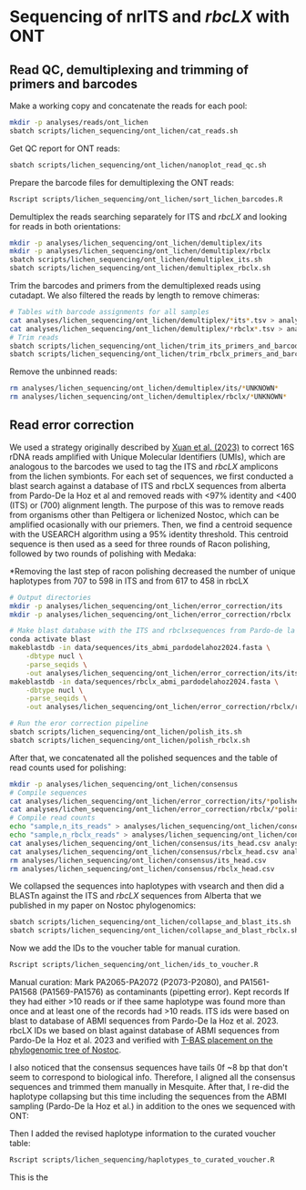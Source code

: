 # Sequencing of nrITS and *rbcLX* with ONT

## Read QC, demultiplexing and trimming of primers and barcodes

Make a working copy and concatenate the reads for each pool:

```sh
mkdir -p analyses/reads/ont_lichen
sbatch scripts/lichen_sequencing/ont_lichen/cat_reads.sh
```

Get QC report for ONT reads:

```sh
sbatch scripts/lichen_sequencing/ont_lichen/nanoplot_read_qc.sh
```

Prepare the barcode files for demultiplexing the ONT reads:

```sh
Rscript scripts/lichen_sequencing/ont_lichen/sort_lichen_barcodes.R
```

Demultiplex the reads searching separately for ITS and *rbcLX* and looking for reads in both orientations:

```sh
mkdir -p analyses/lichen_sequencing/ont_lichen/demultiplex/its
mkdir -p analyses/lichen_sequencing/ont_lichen/demultiplex/rbclx
sbatch scripts/lichen_sequencing/ont_lichen/demultiplex_its.sh
sbatch scripts/lichen_sequencing/ont_lichen/demultiplex_rbclx.sh
```

Trim the barcodes and primers from the demultiplexed reads using cutadapt. We also filtered the reads by length to remove chimeras:

```sh
# Tables with barcode assignments for all samples
cat analyses/lichen_sequencing/ont_lichen/demultiplex/*its*.tsv > analyses/lichen_sequencing/ont_lichen/demultiplex/all_its_barcodes_plus.tsv
cat analyses/lichen_sequencing/ont_lichen/demultiplex/*rbclx*.tsv > analyses/lichen_sequencing/ont_lichen/demultiplex/all_rbclx_barcodes_plus.tsv
# Trim reads
sbatch scripts/lichen_sequencing/ont_lichen/trim_its_primers_and_barcodes.sh
sbatch scripts/lichen_sequencing/ont_lichen/trim_rbclx_primers_and_barcodes.sh
```

Remove the unbinned reads:

```sh
rm analyses/lichen_sequencing/ont_lichen/demultiplex/its/*UNKNOWN*
rm analyses/lichen_sequencing/ont_lichen/demultiplex/rbclx/*UNKNOWN*
```

## Read error correction


We used a strategy originally described by [Xuan et al. (2023)](https://www.biorxiv.org/content/10.1101/2023.06.19.544637v1) to correct 16S rDNA reads amplified with Unique Molecular Identifiers (UMIs), which are analogous to the barcodes we used to tag the ITS and *rbcLX* amplicons from the lichen symbionts. For each set of sequences, we first conducted a blast search against a database of ITS and rbcLX sequences from alberta from Pardo-De la Hoz et al and removed reads with <97% identity and <400 (ITS) or (700) alignment length. The purpose of this was to remove reads from organisms other than Peltigera or lichenized Nostoc, which can be amplified ocasionally with our priemers. Then, we find a centroid sequence with the USEARCH algorithm using a 95% identity threshold. This centroid sequence is then used as a seed for three rounds of Racon polishing, followed by two rounds of polishing with Medaka:

*Removing the last step of racon polishing decreased the number of unique haplotypes from 707 to 598 in ITS and from 617 to 458 in rbcLX

```sh
# Output directories
mkdir -p analyses/lichen_sequencing/ont_lichen/error_correction/its
mkdir -p analyses/lichen_sequencing/ont_lichen/error_correction/rbclx

# Make blast database with the ITS and rbclxsequences from Pardo-de la Hoz et al. 2024
conda activate blast
makeblastdb -in data/sequences/its_abmi_pardodelahoz2024.fasta \
    -dbtype nucl \
    -parse_seqids \
    -out analyses/lichen_sequencing/ont_lichen/error_correction/its/its_abmi_pardodelahoz2024
makeblastdb -in data/sequences/rbclx_abmi_pardodelahoz2024.fasta \
    -dbtype nucl \
    -parse_seqids \
    -out analyses/lichen_sequencing/ont_lichen/error_correction/rbclx/rbclx_abmi_pardodelahoz2024

# Run the eror correction pipeline
sbatch scripts/lichen_sequencing/ont_lichen/polish_its.sh
sbatch scripts/lichen_sequencing/ont_lichen/polish_rbclx.sh
```

After that, we concatenated all the polished sequences and the table of read counts used for polishing:

```sh
mkdir -p analyses/lichen_sequencing/ont_lichen/consensus
# Compile sequences
cat analyses/lichen_sequencing/ont_lichen/error_correction/its/*polished.fasta > analyses/lichen_sequencing/ont_lichen/consensus/lichen_its.fasta
cat analyses/lichen_sequencing/ont_lichen/error_correction/rbclx/*polished.fasta > analyses/lichen_sequencing/ont_lichen/consensus/lichen_rbclx.fasta
# Compile read counts
echo "sample,n_its_reads" > analyses/lichen_sequencing/ont_lichen/consensus/its_head.csv
echo "sample,n_rbclx_reads" > analyses/lichen_sequencing/ont_lichen/consensus/rbclx_head.csv
cat analyses/lichen_sequencing/ont_lichen/consensus/its_head.csv analyses/lichen_sequencing/ont_lichen/error_correction/its/*read_count.csv > analyses/lichen_sequencing/ont_lichen/consensus/its_read_counts.csv
cat analyses/lichen_sequencing/ont_lichen/consensus/rbclx_head.csv analyses/lichen_sequencing/ont_lichen/error_correction/rbclx/*read_count.csv > analyses/lichen_sequencing/ont_lichen/consensus/rbclx_read_counts.csv
rm analyses/lichen_sequencing/ont_lichen/consensus/its_head.csv
rm analyses/lichen_sequencing/ont_lichen/consensus/rbclx_head.csv
```

We collapsed the sequences into haplotypes with vsearch and then did a BLASTn against the ITS and *rbcLX* sequences from Alberta that we published in my paper on Nostoc phylogenomics:

```sh
sbatch scripts/lichen_sequencing/ont_lichen/collapse_and_blast_its.sh
sbatch scripts/lichen_sequencing/ont_lichen/collapse_and_blast_rbclx.sh
```

Now we add the IDs to the voucher table for manual curation.

```sh
Rscript scripts/lichen_sequencing/ont_lichen/ids_to_voucher.R
```

Manual curation: Mark PA2065-PA2072 (P2073-P2080), and PA1561-PA1568 (PA1569-PA1576) as contaminants (pipetting error). Kept records If they had either >10 reads or if thee same haplotype was found more than once and at least one of the records had >10 reads. ITS ids were based on blast to database of ABMI sequences from Pardo-De la Hoz et al. 2023. rbcLX IDs we based on blast against database of ABMI sequences from Pardo-De la Hoz et al. 2023 and verified with [T-BAS placement on the phylogenomic tree of Nostoc](https://tbas.cifr.ncsu.edu/tbas2_3/genetree.php?runnumber=OS6RU5JN).

I also noticed that the consensus sequences have tails 0f ~8 bp that don't seem to correspond to biological info. Therefore, I aligned all the consensus sequences and trimmed them manually in Mesquite. After that, I re-did the haplotype collapsing but this time including the sequences from the ABMI sampling (Pardo-De la Hoz et al.) in addition to the ones we sequenced with ONT:


Then I added the revised haplotype information to the curated voucher table:

```sh
Rscript scripts/lichen_sequencing/haplotypes_to_curated_voucher.R
```

This is the 

